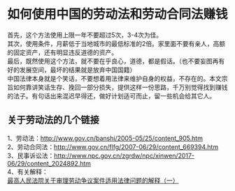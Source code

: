 如何使用中国的劳动法和劳动合同法赚钱 
====
首先，这个方法使用上限一年不要超过5次，3-4次为佳。<br>
其次，使用条件，月薪低于当地城市的最低标准的2倍。家里面不要有亲人，高额的固定资产，还有明显违反道德的资产。<br> 
最后，既然使用这个方法，就不要在乎良心，道德，都是假话。（也不要妄图再有好的发展空间，最坏的结果就是放弃中国国籍）<br> 
中国法律本身就是个笑话，不要想着用法律来维护自身的权益，不存在的。本文宗旨如何靠讲笑话生存、挽回一部分损失，提供这样一份思路，千万别觉得找到赚钱的法子。有句话出来混迟早得还，做好计划适可而止，留一些机会给其它人。<br> 

关于劳动法的几个链接
------- 
1、劳动法：http://www.gov.cn/banshi/2005-05/25/content_905.htm<br> 
2、劳动合同法：http://www.gov.cn/flfg/2007-06/29/content_669394.htm<br> 
3、民事诉讼法：http://www.npc.gov.cn/zgrdw/npc/xinwen/2017-06/29/content_2024892.htm<br> 
4、有关解释：<br> 
[最高人民法院关于审理劳动争议案件适用法律问题的解释（一）](https://www.court.gov.cn/fabu-xiangqing-282121.html)<br> 
